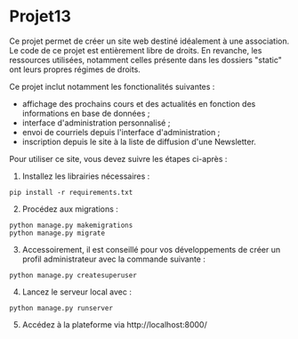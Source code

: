 # Projet13
Ce projet permet de créer un site web destiné idéalement à une association. Le code de ce projet est entièrement libre de droits. En revanche, les ressources utilisées, notamment celles présente dans les dossiers "static" ont leurs propres régimes de droits.

Ce projet inclut notamment les fonctionalités suivantes :
- affichage des prochains cours et des actualités en fonction des informations en base de données ;
- interface d'administration personnalisé ;
- envoi de courriels depuis l'interface d'administration ;
- inscription depuis le site à la liste de diffusion d'une Newsletter.

Pour utiliser ce site, vous devez suivre les étapes ci-après :
1) Installez les librairies nécessaires :
```
pip install -r requirements.txt
```
2) Procédez aux migrations :
```
python manage.py makemigrations
python manage.py migrate
```
3) Accessoirement, il est conseillé pour vos développements de créer un profil administrateur avec la commande suivante :
```
python manage.py createsuperuser
```
4) Lancez le serveur local avec :
```
python manage.py runserver
```
5) Accédez à la plateforme via http://localhost:8000/
